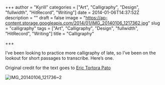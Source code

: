 +++
author = "Kyrill"
categories = ["Art", "Calligraphy", "Design", "fullwidth", "HitRecord", "Writing"]
date = 2014-01-06T14:37:52Z
description = ""
draft = false
image = "https://ap-content.storage.googleapis.com/2014/01/IMG_20140106_1217362.jpg"
slug = "calligraphy"
tags = ["Art", "Calligraphy", "Design", "fullwidth", "HitRecord", "Writing"]
title = "Calligraphy"

+++


I’ve been looking to practice more calligraphy of late, so I’ve been on the lookout for short passages to transcribe. Here’s one.

Original credit for the text goes to [Eric Tortora Pato](http://www.hitrecord.org/records/1484644)

![IMG_20140106_121736~2](https://ap-content.storage.googleapis.com/2014/01/IMG_20140106_1217362.jpg)


